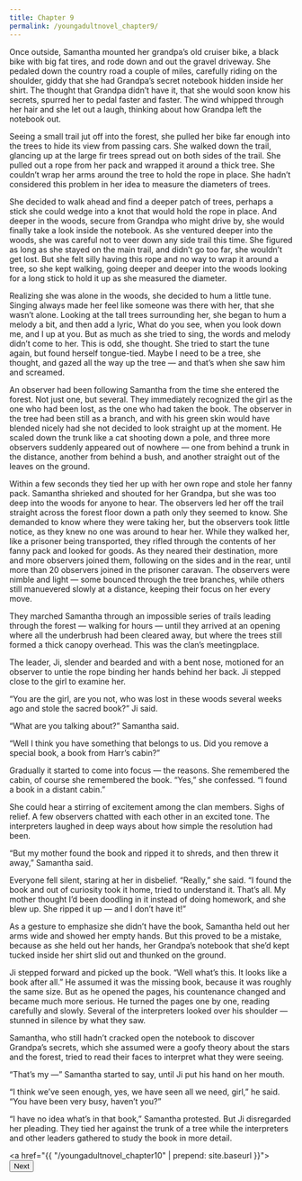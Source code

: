 ```yaml
---
title: Chapter 9
permalink: /youngadultnovel_chapter9/
---
```


Once outside, Samantha mounted her grandpa’s old cruiser bike, a black bike with big fat tires, and rode down and out the gravel driveway. She pedaled down the country road a couple of miles, carefully riding on the shoulder, giddy that she had Grandpa’s secret notebook hidden inside her shirt. The thought that Grandpa didn’t have it, that she would soon know his secrets, spurred her to pedal faster and faster. The wind whipped through her hair and she let out a laugh, thinking about how Grandpa left the notebook out.

Seeing a small trail jut off into the forest, she pulled her bike far enough into the trees to hide its view from passing cars. She walked down the trail, glancing up at the large fir trees spread out on both sides of the trail. She pulled out a rope from her pack and wrapped it around a thick tree. She couldn’t wrap her arms around the tree to hold the rope in place. She hadn’t considered this problem in her idea to measure the diameters of trees.

She decided to walk ahead and find a deeper patch of trees, perhaps a stick she could wedge into a knot that would hold the rope in place. And deeper in the woods, secure from Grandpa who might drive by, she would finally take a look inside the notebook. As she ventured deeper into the woods, she was careful not to veer down any side trail this time. She figured as long as she stayed on the main trail, and didn’t go too far, she wouldn’t get lost. But she felt silly having this rope and no way to wrap it around a tree, so she kept walking, going deeper and deeper into the woods looking for a long stick to hold it up as she measured the diameter.

Realizing she was alone in the woods, she decided to hum a little tune. Singing always made her feel like someone was there with her, that she wasn’t alone. Looking at the tall trees surrounding her, she began to hum a melody a bit, and then add a lyric, What do you see, when you look down me, and I up at you. But as much as she tried to sing, the words and melody didn’t come to her. This is odd, she thought. She tried to start the tune again, but found herself tongue-tied. Maybe I need to be a tree, she thought, and gazed all the way up the tree — and that’s when she saw him and screamed.

An observer had been following Samantha from the time she entered the forest. Not just one, but several.  They immediately recognized the girl as the one who had been lost, as the one who had taken the book. The observer in the tree had been still as a branch, and with his green skin would have blended nicely had she not decided to look straight up at the moment. He scaled down the trunk like a cat shooting down a pole, and three more observers suddenly appeared out of nowhere — one from behind a trunk in the distance, another from behind a bush, and another straight out of the leaves on the ground.

Within a few seconds they tied her up with her own rope and stole her fanny pack. Samantha shrieked and shouted for her Grandpa, but she was too deep into the woods for anyone to hear. The observers led her off the trail straight across the forest floor down a path only they seemed to know. She demanded to know where they were taking her, but the observers took little notice, as they knew no one was around to hear her. While they walked her, like a prisoner being transported, they rifled through the contents of her fanny pack and looked for goods. As they neared their destination, more and more observers joined them, following on the sides and in the rear, until more than 20 observers joined in the prisoner caravan. The observers were nimble and light — some bounced through the tree branches, while others still manuevered slowly at a distance, keeping their focus on her every move.

They marched Samantha through an impossible series of trails leading through the forest — walking for hours — until they arrived at an opening where all the underbrush had been cleared away, but where the trees still formed a thick canopy overhead. This was the clan’s meetingplace.

The leader, Ji, slender and bearded and with a bent nose, motioned for an observer to untie the rope binding her hands behind her back. Ji stepped close to the girl to examine her.

“You are the girl, are you not, who was lost in these woods several weeks ago and stole the sacred book?” Ji said.

“What are you talking about?” Samantha said.

“Well I think you have something that belongs to us. Did you remove a special book, a book from Harr’s cabin?”

Gradually it started to come into focus — the reasons. She remembered the cabin, of course she remembered the book. “Yes,” she confessed. “I found a book in a distant cabin.”

She could hear a stirring of excitement among the clan members. Sighs of relief. A few observers chatted with each other in an excited tone. The interpreters laughed in deep ways about how simple the resolution had been.

“But my mother found the book and ripped it to shreds, and then threw it away,” Samantha said.

Everyone fell silent, staring at her in disbelief. “Really,” she said. “I found the book and out of curiosity took it home, tried to understand it. That’s all. My mother thought I’d been doodling in it instead of doing homework, and she blew up. She ripped it up — and I don’t have it!”

As a gesture to emphasize she didn’t have the book, Samantha held out her arms wide and showed her empty hands. But this proved to be a mistake, because as she held out her hands, her Grandpa’s notebook that she’d kept tucked inside her shirt slid out and thunked on the ground.

Ji stepped forward and picked up the book. “Well what’s this. It looks like a book after all.” He assumed it was the missing book, because it was roughly the same size. But as he opened the pages, his countenance changed and became much more serious. He turned the pages one by one, reading carefully and slowly. Several of the interpreters looked over his shoulder — stunned in silence by what they saw.

Samantha, who still hadn’t cracked open the notebook to discover Grandpa’s secrets, which she assumed were a goofy theory about the stars and the forest, tried to read their faces to interpret what they were seeing.

“That’s my —” Samantha started to say, until Ji put his hand on her mouth.

“I think we’ve seen enough, yes, we have seen all we need, girl,” he said. “You have been very busy, haven’t you?”

“I have no idea what’s in that book,” Samantha protested. But Ji disregarded her pleading. They tied her against the trunk of a tree while the interpreters and other leaders gathered to study the book in more detail.

<a href="{{ "/youngadultnovel_chapter10" | prepend: site.baseurl }}"><button type="button" class="btn btn-warning">Next</button></a>
